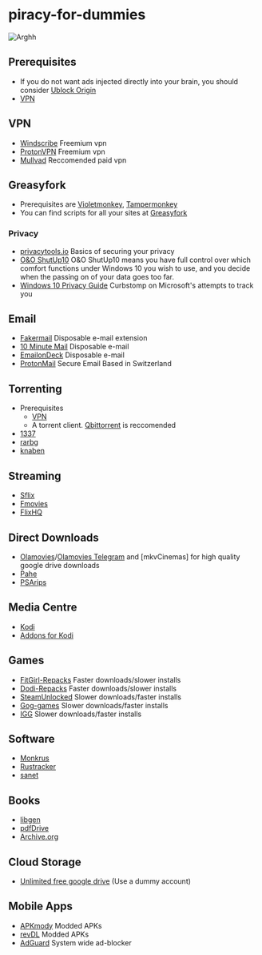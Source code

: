 # piracy-for-dummies

![Arghh](https://www.librarian.net/wp-content/uploads/Screen-shot-2011-11-23-at-5.06.25-PM.jpg)

## Prerequisites
 - If you do not want ads injected directly into your brain, you should consider [Ublock Origin](https://chrome.google.com/webstore/detail/ublock-origin/cjpalhdlnbpafiamejdnhcphjbkeiagm?hl=en)
 - [VPN](#VPN)

## VPN

- [Windscribe](https://windscribe.com/) Freemium vpn
- [ProtonVPN](https://protonvpn.com/) Freemium vpn
- [Mullvad](https://mullvad.net/en/) Reccomended paid vpn
 
## Greasyfork
- Prerequisites are [Violetmonkey](https://chrome.google.com/webstore/detail/violentmonkey/jinjaccalgkegednnccohejagnlnfdag?hl=en), [Tampermonkey](https://chrome.google.com/webstore/detail/tampermonkey/dhdgffkkebhmkfjojejmpbldmpobfkfo?hl=en)
- You can find scripts for all your sites at [Greasyfork](https://greasyfork.org/en/scripts/)

### Privacy
- [privacytools.io](https://www.privacytools.io/) Basics of securing your privacy
- [O&O ShutUp10](https://www.oo-software.com/en/shutup10) O&O ShutUp10 means you have full control over which comfort functions under Windows 10 you wish to use, and you decide when the passing on of your data goes too far.
- [Windows 10 Privacy Guide](https://github.com/adolfintel/Windows10-Privacy) Curbstomp on Microsoft's attempts to track you

## Email
- [Fakermail](https://chrome.google.com/webstore/detail/fakermail-unlimited-dispo/nfdmpjmlmckaicecbfogihfempgpgclg) Disposable e-mail extension
- [10 Minute Mail](https://10minutemail.net/) Disposable e-mail
- [EmailonDeck](https://www.emailondeck.com/) Disposable e-mail
- [ProtonMail](https://protonmail.com/) Secure Email Based in Switzerland

## Torrenting
- Prerequisites
  - [VPN](#VPN)
  - A torrent client. [Qbittorrent](https://www.qbittorrent.org/download.php) is reccomended
- [1337](https://1337x.to/)
- [rarbg](https://rarbgprx.org/torrents.php)
- [knaben](https://knaben.eu/)

## Streaming
- [Sflix](https://sflix.to/home)
- [Fmovies](https://fmoviesto.cc/home)
- [FlixHQ](https://flixhq.to/home)

## Direct Downloads
- [Olamovies](https://olamovies.fun/)/[Olamovies Telegram](https://t.me/olamovies_official) and [mkvCinemas] for high quality google drive downloads
- [Pahe](https://pahe.li/)
- [PSArips](https://psa.pm/)

## Media Centre
- [Kodi](https://kodi.tv/download/windows)
- [Addons for Kodi](https://www.reddit.com/r/Addons4Kodi/)

## Games
- [FitGirl-Repacks](https://fitgirl-repacks.site/) Faster downloads/slower installs
- [Dodi-Repacks](https://dodi-repacks.site/) Faster downloads/slower installs
- [SteamUnlocked](https://steamunlocked.net/) Slower downloads/faster installs
- [Gog-games](https://gog-games.com/) Slower downloads/faster installs
- [IGG](https://igg-games.com/) Slower downloads/faster installs

## Software
- [Monkrus](https://apkmody.io/apps/adguard-premium-mod-apk)
- [Rustracker](https://rutracker.org/forum/index.php)
- [sanet](sanet.st)

## Books
- [libgen](libgen.fun)
- [pdfDrive](pdfdrive.com)
- [Archive.org](https://archive.org/details/texts)

## Cloud Storage
- [Unlimited free google drive](https://td.hackgence.com/) (Use a dummy account)

## Mobile Apps
- [APKmody](apkmody.io) Modded APKs
- [revDL](revdl.com) Modded APKs
- [AdGuard](https://apkmody.io/apps/adguard-premium-mod-apk) System wide ad-blocker


